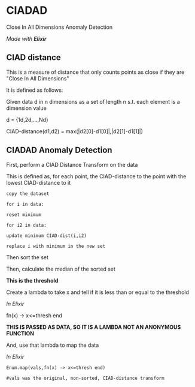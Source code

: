 # CIADAD
Close In All Dimensions Anomaly Detection

*Made with **Elixir***

## CIAD distance

This is a measure of distance that only counts points as close if they are "Close In All Dimensions"

It is defined as follows:

Given data d in n dimensions as a set of length n s.t. each element is a dimension value

d = {1d,2d,...,Nd}

CIAD-distance(d1,d2) = max(\|d2\[0\]-d1\[0\]|,|d2\[1\]-d1\[1\]\|)

## CIADAD Anomaly Detection

First, perform a CIAD Distance Transform on the data

This is defined as, for each point, the CIAD-distance to the point with the lowest CIAD-distance to it

`copy the dataset`

`for i in data:`

  `reset minimum`
  
  `for i2 in data:`
  
    update minimum CIAD-dist(i,i2)
    
  `replace i with minimum in the new set`

Then sort the set

Then, calculate the median of the sorted set

**This is the threshold**

Create a lambda to take x and tell if it is less than or equal to the threshold

*In Elixir*

fn(x) -> x<=thresh end

**THIS IS PASSED AS DATA, SO IT IS A LAMBDA NOT AN ANONYMOUS FUNCTION**

And, use that lambda to map the data

*In Elixir*

`Enum.map(vals,fn(x) -> x<=thresh end)`

`#vals was the original, non-sorted, CIAD-distance transform`
